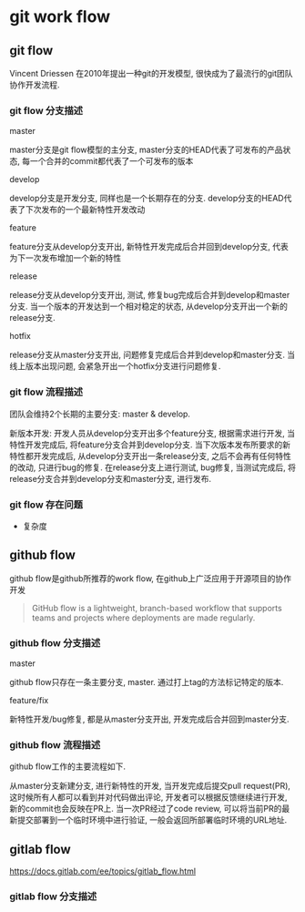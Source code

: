 # git work flow

## git flow

Vincent Driessen 在2010年提出一种git的开发模型, 很快成为了最流行的git团队协作开发流程.

### git flow 分支描述

master

master分支是git flow模型的主分支, master分支的HEAD代表了可发布的产品状态, 每一个合并的commit都代表了一个可发布的版本

develop

develop分支是开发分支, 同样也是一个长期存在的分支. develop分支的HEAD代表了下次发布的一个最新特性开发改动

feature

feature分支从develop分支开出, 新特性开发完成后合并回到develop分支, 代表为下一次发布增加一个新的特性

release

release分支从develop分支开出, 测试, 修复bug完成后合并到develop和master分支. 当一个版本的开发达到一个相对稳定的状态, 从develop分支开出一个新的release分支.

hotfix

release分支从master分支开出, 问题修复完成后合并到develop和master分支. 当线上版本出现问题, 会紧急开出一个hotfix分支进行问题修复.

### git flow 流程描述

团队会维持2个长期的主要分支: master & develop.

新版本开发:
    开发人员从develop分支开出多个feature分支, 根据需求进行开发, 当特性开发完成后, 将feature分支合并到develop分支. 当下次版本发布所要求的新特性都开发完成后, 从develop分支开出一条release分支, 之后不会再有任何特性的改动, 只进行bug的修复. 在release分支上进行测试, bug修复, 当测试完成后, 将release分支合并到develop分支和master分支, 进行发布.

### git flow 存在问题

- 复杂度

## github flow

github flow是github所推荐的work flow, 在github上广泛应用于开源项目的协作开发

> GitHub flow is a lightweight, branch-based workflow that supports teams and projects where deployments are made regularly.

### github flow 分支描述

master

github flow只存在一条主要分支, master. 通过打上tag的方法标记特定的版本.

feature/fix

新特性开发/bug修复, 都是从master分支开出, 开发完成后合并回到master分支.

### github flow 流程描述

github flow工作的主要流程如下.

从master分支新建分支, 进行新特性的开发, 当开发完成后提交pull request(PR), 这时候所有人都可以看到并对代码做出评论, 开发者可以根据反馈继续进行开发, 新的commit也会反映在PR上. 当一次PR经过了code review, 可以将当前PR的最新提交部署到一个临时环境中进行验证, 一般会返回所部署临时环境的URL地址.

## gitlab flow

<https://docs.gitlab.com/ee/topics/gitlab_flow.html>

### gitlab flow 分支描述

